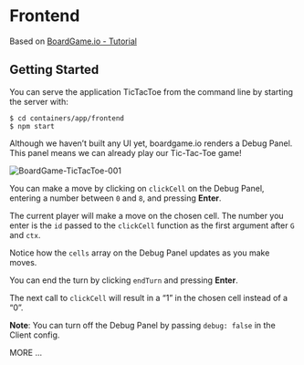 # Frontend

Based on [BoardGame.io - Tutorial](https://boardgame.io/documentation/#/tutorial)

## Getting Started

You can serve the application TicTacToe from the command line by starting the server with:

```
$ cd containers/app/frontend
$ npm start
```

Although we haven’t built any UI yet, boardgame.io renders a Debug Panel. This panel means we can already play our Tic-Tac-Toe game!

![BoardGame-TicTacToe-001](https://github.com/user-attachments/assets/5ceef030-c375-4b4b-9e6d-3616001695fc)

You can make a move by clicking on ```clickCell``` on the Debug Panel, entering a number between ```0``` and ```8```, and pressing **Enter**. 

The current player will make a move on the chosen cell. The number you enter is the ```id``` passed to the ```clickCell``` function as the first argument after ```G``` and ```ctx```. 

Notice how the ```cells``` array on the Debug Panel updates as you make moves. 

You can end the turn by clicking ```endTurn``` and pressing **Enter**. 

The next call to ```clickCell``` will result in a “1” in the chosen cell instead of a “0”.

**Note**: You can turn off the Debug Panel by passing ```debug: false``` in the Client config.

MORE ...